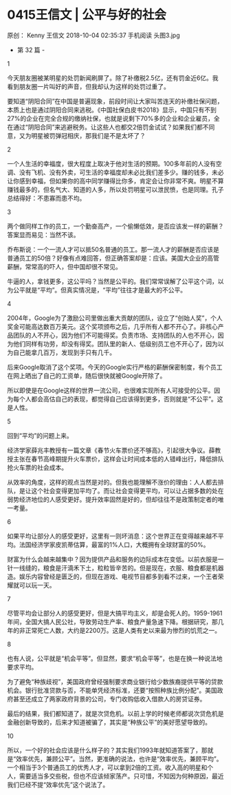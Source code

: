 # 0415王信文 | 公平与好的社会
原创：
Kenny
王信文
2018-10-04 02:35:37
手机阅读
头图3.jpg



- 第 32 篇 -



1


今天朋友圈被某明星的处罚新闻刷屏了。除了补缴税2.5亿，还有罚金近6亿。我看到朋友圈一片叫好的声音，但我却认为这样的处罚过重了。



要知道“阴阳合同”在中国是普遍现象，前段时间让大家叫苦连天的补缴社保问题，本质上也是通过阴阳合同来逃税。《中国社保白皮书2018》显示，中国只有不到27%的企业在完全合规的缴纳社保，也就是说剩下70%多的企业和企业雇员，全在通过“阴阳合同”来逃避税务。让这些人也都交2倍罚金试试？如果我们都不同意，又为明星被罚弹冠相庆，那我们是不是太坏了？



2



一个人生活的幸福度，很大程度上取决于他对生活的预期。100多年前的人没有空调、没有飞机、没有外卖，可生活的幸福度却未必比我们差多少。赚的钱多，未必让你感到幸福，但如果你的高中同学赚得比你多，肯定会让你非常不爽。明星不算赚钱最多的，但名气大、知道的人多，所以处罚明星可以泄民愤，也是同理。孔子总结得好：不患寡而患不均。



3



两个做同样工作的员工，一个勤奋高产，一个偷懒低效，是否应该发一样的薪酬？答案显而易见：当然不该。



乔布斯说：一个一流人才可以抵50名普通的员工。那一流人才的薪酬是否应该是普通员工的50倍？好像有点难回答，但正确答案却是：应该。美国大企业的高管薪酬，常常高的吓人，但中国却很不常见。



牛逼的人，拿钱更多，这公平吗？当然是公平的。我们常常误解了公平这个词，以为公平就是“平均”。但真实情况是，“平均”往往才是最大的不公平。



4



2004年，Google为了激励公司里做出重大贡献的团队，设立了“创始人奖”，个人奖金可能高达数百万美元。这个奖项颁布之后，几乎所有人都不开心了。非核心产品团队的人不开心，因为他们不可能得奖。负责市场、支持团队的人也不开心，因为他们同样有功劳，却没有得奖。团队里的新人、低级别员工也不开心了，因为以为自己能拿几百万，发现到手只有几千。



后来Google取消了这个奖项。今天的Google实行严格的薪酬保密制度，有个员工在网上晒出了自己的工资单，随后很快就被Google开除了。



所以即使是在Google这样的世界一流公司，也很难实现所有人可接受的公平。因为每个人都会高估自己的表现，都觉得自己应该得到更多，否则就是“不公平”。这是人性。



5



回到“平均”的问题上来。



经济学家薛兆丰教授有一篇文章《春节火车票价还不够高》，引起很大争议。薛教授主张在春节高峰期提升火车票价，这样会让时间成本低的人错峰出行，降低排队抢火车票的社会成本。



从效率的角度，这样的观点当然是对的。但我也能理解不涨价的理由：人人都去排队，是让这个社会变得更加平均了。而让社会变得更平均，可以让占据多数的处在弱势经济地位的人感受更好。提升效率固然是好的，但却往往不是政策制定者的唯一考量。



6



如果平均让部分人的感受更好，这里有一则坏消息：这个世界正在变得越来越不平均。法国经济学家皮凯蒂估算，最富的1%人口，大概拥有全球财富的50%。



财富为什么会越来越集中？因为提供产品和服务的边际成本在变低。以前衣服是一针一线缝的，粮食是汗滴禾下土，粒粒皆辛苦的。但是现在，衣服、粮食都是机器造。娱乐内容曾经是匮乏的，但现在游戏、电视节目都多到看不过来，一个王者荣耀就可以玩一天。



7



尽管平均会让部分人的感受更好，但是大搞平均主义，却是会死人的。1959-1961年间，全国大搞人民公社，导致劳动生产率、粮食产量急速下降。根据研究，那几年的非正常死亡人数，大约是2200万。这是人类有史以来最为惨烈的饥荒之一。



8



也有人说，公平就是“机会平等”。但显然，要求“机会平等”，也是在换一种说法地要求平均。



为了避免“种族歧视”，美国政府曾经强制要求商业银行给少数族裔提供平等的贷款机会。银行批准贷款与否，不能单凭经济标准，还要“按照种族比例分配”。美国政府甚至还成立了两家政府背景的公司，专门收购低收入借款人的房贷证券。



最后的结果，我们都知道了，就是次贷危机。以前上学的时候老师都说次贷危机是金融创新导致的，后来才知道被骗了，其实是“种族公平”的美好愿望导致的。



10



所以，一个好的社会应该是什么样子的？其实我们1993年就知道答案了，那就是“效率优先，兼顾公平”。当然，更准确的说法，也许是“效率优先，兼顾平均”。一个相当于3个普通员工的优秀人才，可以拿到2倍的工资。收入高的明星和个人，需要适当多交些税，但也不应该倾家荡产。只可惜，不知因为何种原因，最近我们已经不提“效率优先”这个说法了。